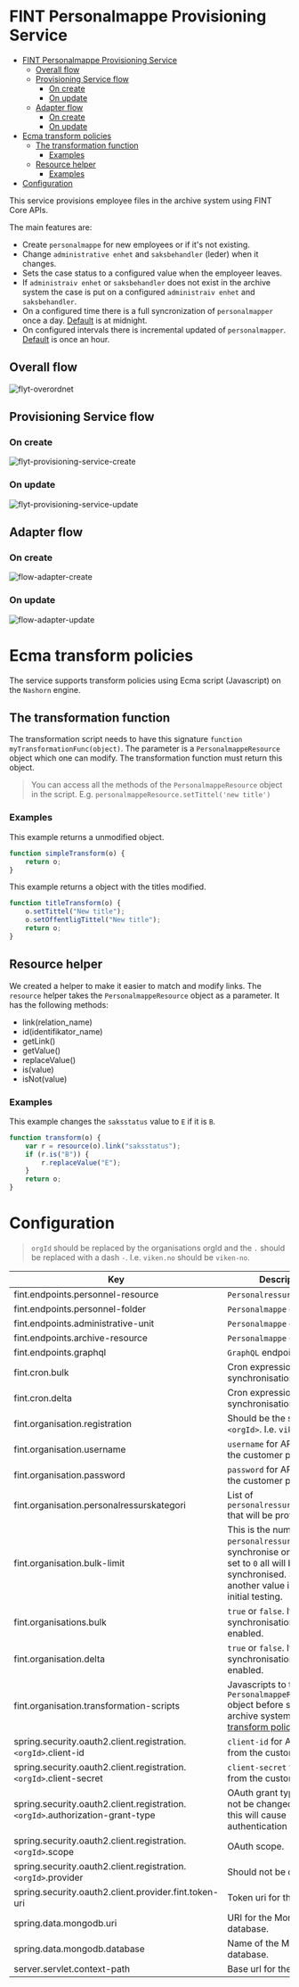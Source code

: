 # FINT Personalmappe Provisioning Service

- [FINT Personalmappe Provisioning Service](#fint-personalmappe-provisioning-service)
  - [Overall flow](#overall-flow)
  - [Provisioning Service flow](#provisioning-service-flow)
    - [On create](#on-create)
    - [On update](#on-update)
  - [Adapter flow](#adapter-flow)
    - [On create](#on-create-1)
    - [On update](#on-update-1)
- [Ecma transform policies](#ecma-transform-policies)
  - [The transformation function](#the-transformation-function)
    - [Examples](#examples)
  - [Resource helper](#resource-helper)
    - [Examples](#examples-1)
- [Configuration](#configuration)

This service provisions employee files in the archive system using FINT Core APIs.

The main features are:
- Create `personalmappe` for new employees or if it's not existing.
- Change `administrative enhet` and `saksbehandler` (leder) when it changes.
- Sets the case status to a configured value when the employeer leaves.
- If `administraiv enhet` or `saksbehandler` does not exist in the archive system the 
case is put on a configured `administraiv enhet` and `saksbehandler`.
- On a configured time there is a full syncronization of `personalmapper` once a day. [Default](#configuration) is at midnight.
- On configured intervals there is incremental updated of `personalmapper`. [Default](#configuration) is once an hour.

## Overall flow
![flyt-overordnet](diagrams/flyt-overordnet-light.png)

## Provisioning Service flow
### On create
![flyt-provisioning-service-create](diagrams/flyt-provisjoneringstjeneste-create.png)

### On update
![flyt-provisioning-service-update](diagrams/flyt-provisjoneringstjeneste-update.png)

## Adapter flow
### On create
![flow-adapter-create](diagrams/flyt-adapter-create.png)

### On update
![flow-adapter-update](diagrams/flyt-adapter-update.png)

# Ecma transform policies
The service supports transform policies using Ecma script (Javascript) on the `Nashorn` engine.

## The transformation function
The transformation script needs to have this signature `function myTransformationFunc(object)`. The parameter is 
a `PersonalmappeResource` object which one can modify. The transformation function must return this object.

> You can access all the methods of the `PersonalmappeResource` object in the script.
> E.g. `personalmappeResource.setTittel('new title')`

### Examples

This example returns a unmodified object.
```javascript
function simpleTransform(o) {
    return o;
}
``` 

This example returns a object with the titles modified.
```javascript
function titleTransform(o) {
    o.setTittel("New title");
    o.setOffentligTittel("New title");
    return o;
}
``` 

## Resource helper
We created a helper to make it easier to match and modify links. The `resource` helper takes the `PersonalmappeResource`
object as a parameter. It has the following methods:

* link(relation_name)
* id(identifikator_name)
* getLink()
* getValue()
* replaceValue()
* is(value)
* isNot(value)

### Examples
This example changes the `saksstatus` value to `E` if it is `B`.

```javascript
function transform(o) {
    var r = resource(o).link("saksstatus");
    if (r.is("B")) {
        r.replaceValue("E");
    }
    return o;
}
``` 


# Configuration
> `orgId` should be replaced by the organisations orgId and the `.` should be replaced with a dash `-`. I.e. `viken.no` should be `viken-no`.

| Key                                                                           | Description                                                                                                                                                           | Default value                                                          |
| ----------------------------------------------------------------------------- | --------------------------------------------------------------------------------------------------------------------------------------------------------------------- | ---------------------------------------------------------------------- |
| fint.endpoints.personnel-resource                                                | `Personalressurs` endpoint.                                                                                                                                           | https://api.felleskomponent.no/administrasjon/personal/personalressurs |
| fint.endpoints.personnel-folder                                                  | `Personalmappe` endpoint.                                                                                                                                             | https://api.felleskomponent.no/arkiv/personal/personalmappe |
| fint.endpoints.administrative-unit                                                  | `Personalmappe` endpoint.                                                                                                                                             | https://api.felleskomponent.no/arkiv/noark/administrativenhet |
| fint.endpoints.archive-resource                                                  | `Personalmappe` endpoint.                                                                                                                                             | https://api.felleskomponent.no/arkiv/noark/arkivressurs |
| fint.endpoints.graphql                                                        | `GraphQL` endpoint.                                                                                                                                                   | https://api.felleskomponent.no/graphql/graphql                         |
| fint.cron.bulk                                                                | Cron expression for full synchronisation                                                                                                                              | `0 0 0 * * MON-FRI`                                                    |
| fint.cron.delta                                                          | Cron expression for delta synchronisation                                                                                                                             | `0 */5 8-16 * * MON-FRI`                                               |
| fint.organisation.registration                                     | Should be the same as `<orgId>`. I.e. `viken-no`                                                                                                                      |                                                                        |
| fint.organisation.username                                         | `username` for API user from the customer portal.                                                                                                                     |                                                                        |
| fint.organisation.password                                         | `password` for API user from the customer portal.                                                                                                                     |                                                                        |
| fint.organisation.personalressurskategori                          | List of `personalressurskategorier` that will be provisioned.                                                                                                         | `F` and `M`                                                            |
| fint.organisation.bulk-limit                                       | This is the number of `personalressurser` to synchronise on a load. If set to `0` all will be synchronised. Setting it to another value is meant for initial testing. | `5`                                                                    |
| fint.organisations.bulk                                              | `true` or `false`. If `true` bulk synchronisation is enabled.                                                                                                         | `false`                                                                |
| fint.organisation.delta                                            | `true` or `false`. If `true` delta synchronisation is enabled.                                                                                                        | `false`                                                                 |
| fint.organisation.transformation-scripts                           | Javascripts to transform `PersonalmappeResource` object before sent to the archive system. See [Ecma transform policies](#ecma-transform-policies)                    ||
| spring.security.oauth2.client.registration.`<orgId>`.client-id                | `client-id` for API user from the customer portal.                                                                                                                    |                                                                        |
| spring.security.oauth2.client.registration.`<orgId>`.client-secret            | `client-secret` for API user from the customer portal.                                                                                                                |                                                                        |
| spring.security.oauth2.client.registration.`<orgId>`.authorization-grant-type | OAuth grant type. Should not be changed. Changing this will cause authentication not to work.                                                                         | `password`                                                             |
| spring.security.oauth2.client.registration.`<orgId>`.scope                    | OAuth scope.                                                                                                                                                          | `fint-client`                                                          |
| spring.security.oauth2.client.registration.`<orgId>`.provider                 | Should not be changed.                                                                                                                                                | `fint`                                                                 |
| spring.security.oauth2.client.provider.fint.token-uri                         | Token uri for the IDP.                                                                                                                                                | https://idp.felleskomponent.no/nidp/oauth/nam/token                    |
| spring.data.mongodb.uri                                                       | URI for the Mongo database.                                                                                                                                           |                                                                        |
| spring.data.mongodb.database                                                  | Name of the Mongo database.                                                                                                                                           |                                                                        |
| server.servlet.context-path                                                   | Base url for the service.                                                                                                                                             | `/tjenester/personalmappe`                                             |

